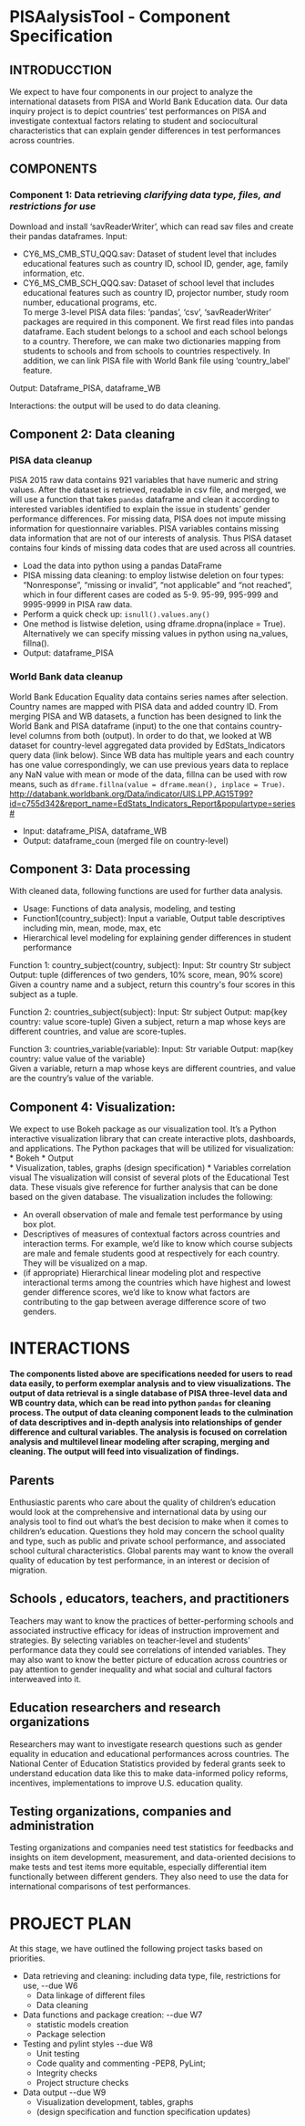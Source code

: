 
# PISAalysisTool - Component Specification

## INTRODUCCTION
We expect to have four components in our project to analyze the international datasets from PISA and World Bank Education data. Our data inquiry project is to depict countries’ test performances on PISA and investigate contextual factors relating to student and sociocultural characteristics that can explain gender differences in test performances across countries. 


## COMPONENTS

### Component 1: Data retrieving _clarifying data type, files, and restrictions for use_

Download and install ‘savReaderWriter’, which can read sav files and create their pandas dataframes.
Input: 
* CY6_MS_CMB_STU_QQQ.sav: Dataset of student level that includes educational features such as country ID, school ID, gender, age, family information, etc.
* CY6_MS_CMB_SCH_QQQ.sav: Dataset of school level that includes educational features such as country ID, projector number, study room number, educational programs, etc.  
To merge 3-level PISA data files:  ‘pandas’, ‘csv’, ‘savReaderWriter’ packages are required in this component. We first read files into pandas dataframe. Each student belongs to a school and each school belongs to a country. Therefore, we can make two dictionaries mapping from students to schools and from schools to countries respectively. In addition, we can link PISA file with World Bank file using ‘country_label’ feature.

Output:  Dataframe_PISA, dataframe_WB

Interactions: the output will be used to do data cleaning.

## Component 2: Data cleaning 

### PISA data cleanup
PISA 2015 raw data contains 921 variables that have numeric and string values. After the dataset is retrieved, readable in csv file, and merged, we will use a function that takes `pandas` dataframe and clean it according to interested variables identified to explain the issue in students’ gender performance differences. For missing data, PISA does not impute missing information for questionnaire variables. PISA variables contains missing data information that are not of our interests of analysis. Thus PISA dataset contains four kinds of missing data codes that are used across all countries.
* Load the data into python using a pandas DataFrame
* PISA missing data cleaning: to employ listwise deletion on four types: “Nonresponse”, “missing or invalid”, “not applicable” and “not reached”, which in four different cases are coded as 5-9. 95-99, 995-999 and 9995-9999 in PISA raw data. 
* Perform a quick check up: `isnull().values.any()`
* One method is listwise deletion, using dframe.dropna(inplace = True). Alternatively we can specify missing values in python using na_values, fillna().
* Output: dataframe_PISA


### World Bank data cleanup

World Bank Education Equality data contains series names after selection. Country names are mapped with PISA data and added country ID. From merging PISA and WB datasets, a function has been designed to link the World Bank and PISA dataframe (input) to the one that contains country-level columns from both (output). In order to do that, we looked at WB dataset for country-level aggregated data provided by EdStats_Indicators query data (link below). Since WB data has multiple years and each country has one value correspondingly, we can use previous years data to replace any NaN value with mean or mode of the data, fillna can be used with row means, such as `dframe.fillna(value = dframe.mean(), inplace = True)`.
http://databank.worldbank.org/Data/indicator/UIS.LPP.AG15T99?id=c755d342&report_name=EdStats_Indicators_Report&populartype=series# 
* Input: dataframe_PISA, dataframe_WB
* Output: dataframe_coun (merged file on country-level)


## Component 3: Data processing  

With cleaned data, following functions are used for further data analysis.
* Usage: Functions of data analysis, modeling, and testing
* Function1(country_subject): Input a variable, Output table descriptives including min, mean, mode, max, etc
* Hierarchical level modeling for explaining gender differences in student performance

Function 1:
	country_subject(country, subject):
	Input:	Str country
		Str subject
	Output: tuple (differences of two genders, 10% score, mean, 90% score)
	Given a country name and a subject, return this country's four scores in this subject as a tuple.

Function 2:
	countries_subject(subject):
	Input:  Str subject
	Output: map{key country: value score-tuple)
	Given a subject, return a map whose keys are different countries, and value are score-tuples.

Function 3:
	countries_variable(variable):
	Input:  Str variable
	Output: map{key country: value value of the variable}	
    Given a variable, return a map whose keys are different countries, and value are the country’s value of the variable.


## Component 4: Visualization:

We expect to use Bokeh package as our visualization tool. It’s a Python interactive visualization library that can create interactive plots, dashboards, and applications.
The Python packages that will be utilized for visualization:
    * Bokeh
    * Output   
        * Visualization, tables, graphs (design specification)
        * Variables correlation visual
The visualization will consist of several plots of the Educational Test data. These visuals give reference for further analysis that can be done based on the given database. The visualization includes the following:
* An overall observation of male and female test performance by using box plot.
* Descriptives of measures of contextual factors across countries and interaction terms. For example, we’d like to know which course subjects are male and female students good at respectively for each country. They will be visualized on a map.
* (if appropriate) Hierarchical linear modeling plot and respective interactional terms among the countries which have highest and lowest gender difference scores, we’d like to know what factors are contributing to the gap between average difference score of  two genders. 
	


# INTERACTIONS

__The components listed above are specifications needed for users to read data easily, to perform exemplar analysis and to view visualizations. The output of data retrieval is a single database of PISA three-level data and WB country data, which can be read into python `pandas` for cleaning process. The output of data cleaning component leads to the culmination of data descriptives and in-depth analysis into relationships of gender difference and cultural variables. The analysis is focused on correlation analysis and multilevel linear modeling after scraping, merging and cleaning. The output will feed into visualization of findings.__
## Parents
Enthusiastic parents who care about the quality of children’s education would look at the comprehensive and international data by using our analysis tool to find out what’s the best decision to make when it comes to children’s education. Questions they hold may concern the school quality and type, such as public and private school performance, and associated school cultural characteristics. Global parents may want to know the overall quality of education by test performance, in an interest or decision of migration. 

## Schools , educators, teachers, and practitioners
Teachers may want to know the practices of better-performing schools and associated instructive efficacy for ideas of instruction improvement and strategies. By selecting variables on teacher-level and students’ performance data they could see correlations of intended variables. They may also want to know the better picture of education across countries or pay attention to gender inequality and what social and cultural factors interweaved into it.

## Education researchers and research organizations
Researchers may want to investigate research questions such as gender equality in education and educational performances across countries. The National Center of Education Statistics provided by federal grants seek to understand education data like this to make data-informed policy reforms, incentives, implementations to improve U.S. education quality.

## Testing organizations, companies and administration
Testing organizations and companies need test statistics for feedbacks and insights on item development, measurement, and data-oriented decisions to make tests and test items more equitable, especially differential item functionally between different genders. They also need to use the data for international comparisons of test performances.


# PROJECT PLAN

At this stage, we have outlined the following project tasks based on priorities.
* Data retrieving and cleaning: including data type, file, restrictions for use, --due W6
    * Data linkage of different files
    * Data cleaning
* Data functions and package creation:  --due W7
    * statistic models creation
    * Package selection
* Testing and pylint styles  --due W8
    * Unit testing
    * Code quality and commenting -PEP8, PyLint;
    * Integrity checks 
    * Project structure checks
* Data output   --due W9
    * Visualization development, tables, graphs 
    * (design specification and function specification updates)

